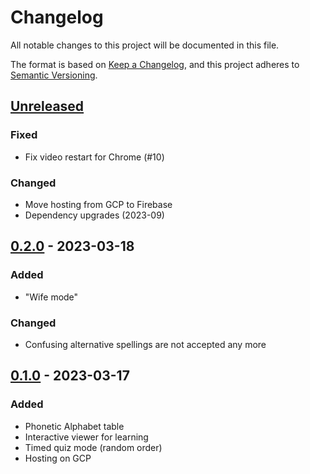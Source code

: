 # Changelog

All notable changes to this project will be documented in this file.

The format is based on [Keep a Changelog](https://keepachangelog.com/en/1.0.0/),
and this project adheres to [Semantic Versioning](https://semver.org/spec/v2.0.0.html).

## [Unreleased]

### Fixed

- Fix video restart for Chrome (#10)

### Changed

- Move hosting from GCP to Firebase
- Dependency upgrades (2023-09)

## [0.2.0] - 2023-03-18

### Added

- "Wife mode"

### Changed

- Confusing alternative spellings are not accepted any more

## [0.1.0] - 2023-03-17

### Added

- Phonetic Alphabet table
- Interactive viewer for learning
- Timed quiz mode (random order)
- Hosting on GCP

[Unreleased]: https://github.com/LajosCseppento/bravo-yankee/compare/v0.2.0...HEAD
[0.2.0]: https://github.com/LajosCseppento/bravo-yankee/releases/tag/v0.2.0
[0.1.0]: https://github.com/LajosCseppento/bravo-yankee/releases/tag/v0.1.0
